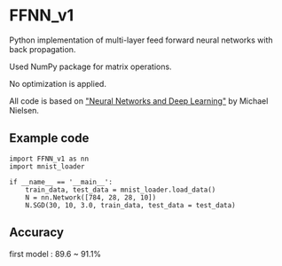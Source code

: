 # FFNN_v1

Python implementation of multi-layer feed forward neural networks with back propagation.

Used NumPy package for matrix operations.

No optimization is applied.

All code is based on ["Neural Networks and Deep Learning"](https://github.com/mnielsen/neural-networks-and-deep-learning) by Michael Nielsen.

## Example code

```
import FFNN_v1 as nn
import mnist_loader

if __name__ == '__main__':
    train_data, test_data = mnist_loader.load_data()
    N = nn.Network([784, 28, 28, 10])
    N.SGD(30, 10, 3.0, train_data, test_data = test_data)
```

## Accuracy

first model : 89.6 ~ 91.1%